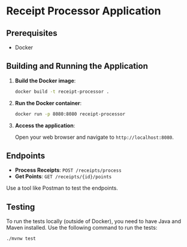 # Receipt Processor Application

## Prerequisites

- Docker

## Building and Running the Application

1. **Build the Docker image**:

    ```sh
    docker build -t receipt-processor .
    ```

2. **Run the Docker container**:

    ```sh
    docker run -p 8080:8080 receipt-processor
    ```

3. **Access the application**:

   Open your web browser and navigate to `http://localhost:8080`.

## Endpoints

- **Process Receipts**: `POST /receipts/process`
- **Get Points**: `GET /receipts/{id}/points`

Use a tool like Postman to test the endpoints.

## Testing

To run the tests locally (outside of Docker), you need to have Java and Maven installed. Use the following command to run the tests:

```sh
./mvnw test
